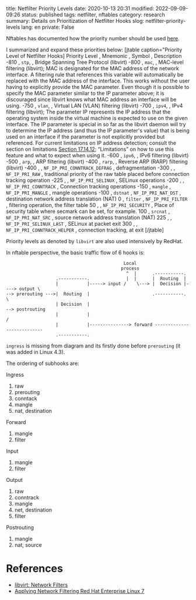 title: Netfilter Priority Levels
date: 2020-10-13 20:31
modified: 2022-09-09-09:26
status: published
tags: netfilter, nftables
category: research
summary: Details on Prioritization of Netfilter Hooks
slog: netfilter-priority-levels
lang: en
private: False


Nftables has documented how the priority number should be used [here](https://wiki.nftables.org/wiki-nftables/index.php/Quick_reference-nftables_in_10_minutes#Chains).

I summarized and expand these priorities below:
[jtable caption="Priority Level of Netfilter Hooks]
Priority Level , Mnemonic , Symbol , Description
-810 , `stp`, , Bridge Spanning Tree Protocol (libvirt)
-800 , `mac`, , MAC-level filtering (libvirt); MAC is designated for the MAC address of the network interface. A filtering rule that references this variable will automatically be replaced with the MAC address of the interface. This works without the user having to explicitly provide the MAC parameter. Even though it is possible to specify the MAC parameter similar to the IP parameter above; it is discouraged since libvirt knows what MAC address an interface will be using. 
-750 , `vlan`, , Virtual LAN (VLAN) filtering (libvirt)
-700 , `ipv4`, , IPv4 filtering (libvirt); The parameter IP represents the IP address that the operating system inside the virtual machine is expected to use on the given interface. The IP parameter is special in so far as the libvirt daemon will try to determine the IP address (and thus the IP parameter's value) that is being used on an interface if the parameter is not explicitly provided but referenced. For current limitations on IP address detection; consult the section on limitations [Section 17.14.12](https://access.redhat.com/documentation/en-us/red_hat_enterprise_linux/7/html/virtualization_deployment_and_administration_guide/sect-Virtual_Networking-Applying_network_filtering#sect-Applying_network_filtering-Limitations); “Limitations” on how to use this feature and what to expect when using it. 
-600 , `ipv6`, , IPv6 filtering (libvirt)
-500 , `arp`, , ARP filtering (libvirt)
-400 , `rarp`, , Reverse ARP (RARP) filtering (libvirt)
-400 , , `NF_IP_PRI_CONNTRACK_DEFRAG` , defragmentation
-300 , , `NF_IP_PRI_RAW` , traditional priority of the raw table placed before connection tracking operation
-225 , , `NF_IP_PRI_SELINUX` , SELinux operations
-200 , , `NF_IP_PRI_CONNTRACK` , Connection tracking operations
-150 , `mangle` , `NF_IP_PRI_MANGLE` , mangle operations
-100 , `dstnat` , `NF_IP_PRI_NAT_DST` ,  destination network address translation (NAT)
0 , `filter` , `NF_IP_PRI_FILTER` , filtering operation, the filter table
50 , , `NF_IP_PRI_SECURITY` , Place of security table where secmark can be set, for example.
100 , `srcnat` , `NF_IP_PRI_NAT_SRC` , source network address translation (NAT)
225 , , `NF_IP_PRI_SELINUX_LAST` , SELinux at packet exit
300 , , `NF_IP_PRI_CONNTRACK_HELPER` , connection tracking, at exit
[/jtable]

Priority levels as denoted by `libvirt` are also used intensively by RedHat.

In nftable perspective, the basic traffic flow of 6 hooks is:

```
                                             Local
                                            process
                                              ^  |      .-----------.
                   .-----------.              |  |      |  Routing  |
                   |           |-----> input /    \---> |  Decision |----> output \
--> prerouting --->|  Routing  |                        .-----------.              \
                   | Decision  |                                                     --> postrouting
                   |           |                                                    /
                   |           |---------------> forward --------------------------- 
                   .-----------.
```
`ingress` is missing from diagram and its firstly done before `prerouting` (it was added  in Linux  4.3).

The ordering of subhooks are:

Ingress

1. raw
2. prerouting 
3. conntack
4. mangle
5. nat,  destination

Forward

1. mangle
2. filter

Input

1. mangle
2. filter

Output

1. raw
2. conntrack
3. mangle
4. net, destination
5. filter

Postrouting

1. mangle
2. nat, source


# References

* [libvirt: Network Filters](https://libvirt.org/formatnwfilter.html)
* [Applying Network Filtering Red Hat Enterprise Linux 7](https://access.redhat.com/documentation/en-us/red_hat_enterprise_linux/7/html/virtualization_deployment_and_administration_guide/sect-virtual_networking-applying_network_filtering)
